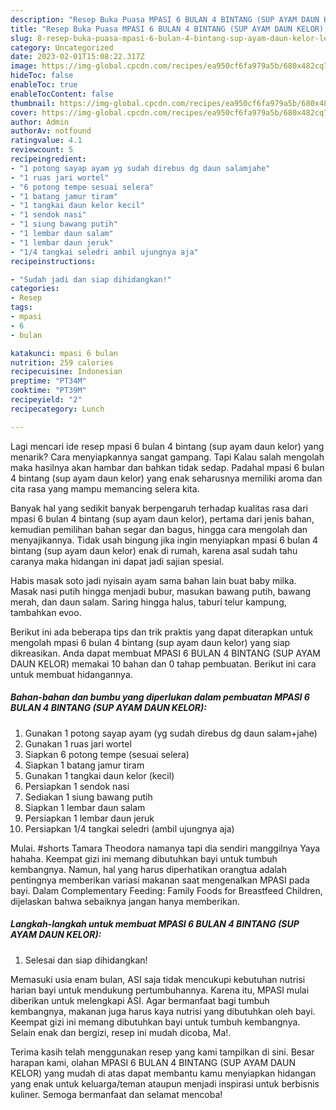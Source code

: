 ```yaml
---
description: "Resep Buka Puasa MPASI 6 BULAN 4 BINTANG (SUP AYAM DAUN KELOR), Lezat"
title: "Resep Buka Puasa MPASI 6 BULAN 4 BINTANG (SUP AYAM DAUN KELOR), Lezat"
slug: 8-resep-buka-puasa-mpasi-6-bulan-4-bintang-sup-ayam-daun-kelor-lezat
category: Uncategorized
date: 2023-02-01T15:08:22.317Z
image: https://img-global.cpcdn.com/recipes/ea950cf6fa979a5b/680x482cq70/mpasi-6-bulan-4-bintang-sup-ayam-daun-kelor-foto-resep-utama.jpg
hideToc: false
enableToc: true
enableTocContent: false
thumbnail: https://img-global.cpcdn.com/recipes/ea950cf6fa979a5b/680x482cq70/mpasi-6-bulan-4-bintang-sup-ayam-daun-kelor-foto-resep-utama.jpg
cover: https://img-global.cpcdn.com/recipes/ea950cf6fa979a5b/680x482cq70/mpasi-6-bulan-4-bintang-sup-ayam-daun-kelor-foto-resep-utama.jpg
author: Admin
authorAv: notfound
ratingvalue: 4.1
reviewcount: 5
recipeingredient:
- "1 potong sayap ayam yg sudah direbus dg daun salamjahe"
- "1 ruas jari wortel"
- "6 potong tempe sesuai selera"
- "1 batang jamur tiram"
- "1 tangkai daun kelor kecil"
- "1 sendok nasi"
- "1 siung bawang putih"
- "1 lembar daun salam"
- "1 lembar daun jeruk"
- "1/4 tangkai seledri ambil ujungnya aja"
recipeinstructions:

- "Sudah jadi dan siap dihidangkan!"
categories:
- Resep
tags:
- mpasi
- 6
- bulan

katakunci: mpasi 6 bulan 
nutrition: 259 calories
recipecuisine: Indonesian
preptime: "PT34M"
cooktime: "PT39M"
recipeyield: "2"
recipecategory: Lunch

---
```



Lagi mencari ide resep mpasi 6 bulan 4 bintang (sup ayam daun kelor) yang menarik? Cara menyiapkannya sangat gampang. Tapi Kalau salah mengolah maka hasilnya akan hambar dan bahkan tidak sedap. Padahal mpasi 6 bulan 4 bintang (sup ayam daun kelor) yang enak seharusnya memiliki aroma dan cita rasa yang mampu memancing selera kita.


Banyak hal yang sedikit banyak berpengaruh terhadap kualitas rasa dari mpasi 6 bulan 4 bintang (sup ayam daun kelor), pertama dari jenis bahan, kemudian pemilihan bahan segar dan bagus, hingga cara mengolah dan menyajikannya. Tidak usah bingung jika ingin menyiapkan mpasi 6 bulan 4 bintang (sup ayam daun kelor) enak di rumah, karena asal sudah tahu caranya maka hidangan ini dapat jadi sajian spesial.

Habis masak soto jadi nyisain ayam sama bahan lain buat baby milka. Masak nasi putih hingga menjadi bubur, masukan bawang putih, bawang merah, dan daun salam. Saring hingga halus, taburi telur kampung, tambahkan evoo.


Berikut ini ada beberapa tips dan trik praktis yang dapat diterapkan untuk mengolah mpasi 6 bulan 4 bintang (sup ayam daun kelor) yang siap dikreasikan. Anda dapat membuat MPASI 6 BULAN 4 BINTANG (SUP AYAM DAUN KELOR) memakai 10 bahan dan 0 tahap pembuatan. Berikut ini cara untuk membuat hidangannya.

<!--inarticleads1-->

##### Bahan-bahan dan bumbu yang diperlukan dalam pembuatan MPASI 6 BULAN 4 BINTANG (SUP AYAM DAUN KELOR):

1. Gunakan 1 potong sayap ayam (yg sudah direbus dg daun salam+jahe)
1. Gunakan 1 ruas jari wortel
1. Siapkan 6 potong tempe (sesuai selera)
1. Siapkan 1 batang jamur tiram
1. Gunakan 1 tangkai daun kelor (kecil)
1. Persiapkan 1 sendok nasi
1. Sediakan 1 siung bawang putih
1. Siapkan 1 lembar daun salam
1. Persiapkan 1 lembar daun jeruk
1. Persiapkan 1/4 tangkai seledri (ambil ujungnya aja)


Mulai. #shorts Tamara Theodora namanya tapi dia sendiri manggilnya Yaya hahaha. Keempat gizi ini memang dibutuhkan bayi untuk tumbuh kembangnya. Namun, hal yang harus diperhatikan orangtua adalah pentingnya memberikan variasi makanan saat mengenalkan MPASI pada bayi. Dalam Complementary Feeding: Family Foods for Breastfeed Children, dijelaskan bahwa sebaiknya jangan hanya memberikan. 

<!--inarticleads2-->

##### Langkah-langkah untuk membuat MPASI 6 BULAN 4 BINTANG (SUP AYAM DAUN KELOR):


1. Selesai dan siap dihidangkan!

Memasuki usia enam bulan, ASI saja tidak mencukupi kebutuhan nutrisi harian bayi untuk mendukung pertumbuhannya. Karena itu, MPASI mulai diberikan untuk melengkapi ASI. Agar bermanfaat bagi tumbuh kembangnya, makanan juga harus kaya nutrisi yang dibutuhkan oleh bayi. Keempat gizi ini memang dibutuhkan bayi untuk tumbuh kembangnya. Selain enak dan bergizi, resep ini mudah dicoba, Ma!. 

Terima kasih telah menggunakan resep yang kami tampilkan di sini. Besar harapan kami, olahan MPASI 6 BULAN 4 BINTANG (SUP AYAM DAUN KELOR) yang mudah di atas dapat membantu kamu menyiapkan hidangan yang enak untuk keluarga/teman ataupun menjadi inspirasi untuk berbisnis kuliner. Semoga bermanfaat dan selamat mencoba!
